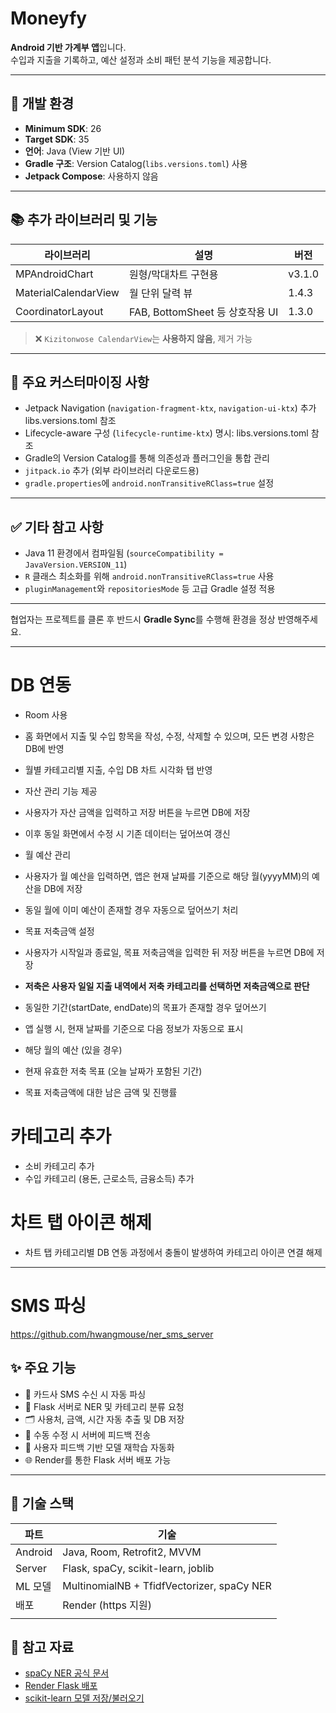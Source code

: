 # Moneyfy

**Android 기반 가계부 앱**입니다.  
수입과 지출을 기록하고, 예산 설정과 소비 패턴 분석 기능을 제공합니다.

---

## 📱 개발 환경

- **Minimum SDK**: 26
- **Target SDK**: 35
- **언어**: Java (View 기반 UI)
- **Gradle 구조**: Version Catalog(`libs.versions.toml`) 사용
- **Jetpack Compose**: 사용하지 않음

---

## 📚 추가 라이브러리 및 기능

| 라이브러리 | 설명 | 버전 |
|-----------|------|------|
| MPAndroidChart | 원형/막대차트 구현용 | v3.1.0 |
| MaterialCalendarView | 월 단위 달력 뷰 | 1.4.3 |
| CoordinatorLayout | FAB, BottomSheet 등 상호작용 UI | 1.3.0 |

> ❌ `Kizitonwose CalendarView`는 **사용하지 않음**, 제거 가능

---

## 🔧 주요 커스터마이징 사항

- Jetpack Navigation (`navigation-fragment-ktx`, `navigation-ui-ktx`) 추가 libs.versions.toml 참조
- Lifecycle-aware 구성 (`lifecycle-runtime-ktx`) 명시: libs.versions.toml 참조
- Gradle의 Version Catalog를 통해 의존성과 플러그인을 통합 관리
- `jitpack.io` 추가 (외부 라이브러리 다운로드용)
- `gradle.properties`에 `android.nonTransitiveRClass=true` 설정

---

## ✅ 기타 참고 사항

- Java 11 환경에서 컴파일됨 (`sourceCompatibility = JavaVersion.VERSION_11`)
- `R` 클래스 최소화를 위해 `android.nonTransitiveRClass=true` 사용
- `pluginManagement`와 `repositoriesMode` 등 고급 Gradle 설정 적용

---

협업자는 프로젝트를 클론 후 반드시 **Gradle Sync**를 수행해 환경을 정상 반영해주세요.


---

# DB 연동

- Room 사용
- 홈 화면에서 지출 및 수입 항목을 작성, 수정, 삭제할 수 있으며, 모든 변경 사항은 DB에 반영

- 월별 카테고리별 지출, 수입 DB 차트 시각화 탭 반영

- 자산 관리 기능 제공
- 사용자가 자산 금액을 입력하고 저장 버튼을 누르면 DB에 저장
- 이후 동일 화면에서 수정 시 기존 데이터는 덮어쓰여 갱신

- 월 예산 관리
- 사용자가 월 예산을 입력하면, 앱은 현재 날짜를 기준으로 해당 월(yyyyMM)의 예산을 DB에 저장
- 동일 월에 이미 예산이 존재할 경우 자동으로 덮어쓰기 처리

- 목표 저축금액 설정
- 사용자가 시작일과 종료일, 목표 저축금액을 입력한 뒤 저장 버튼을 누르면 DB에 저장
- **저축은 사용자 일일 지출 내역에서 저축 카테고리를 선택하면 저축금액으로 판단**

- 동일한 기간(startDate, endDate)의 목표가 존재할 경우 덮어쓰기

- 앱 실행 시, 현재 날짜를 기준으로 다음 정보가 자동으로 표시
- 해당 월의 예산 (있을 경우)
- 현재 유효한 저축 목표 (오늘 날짜가 포함된 기간)
- 목표 저축금액에 대한 남은 금액 및 진행률

# 카테고리 추가

- 소비 카테고리 추가
- 수입 카테고리 (용돈, 근로소득, 금융소득) 추가

# 차트 탭 아이콘 해제
- 차트 탭 카테고리별 DB 연동 과정에서 충돌이 발생하여 카테고리 아이콘 연결 해제

---

# SMS 파싱
https://github.com/hwangmouse/ner_sms_server

## ✨ 주요 기능

- 📩 카드사 SMS 수신 시 자동 파싱
- 🤖 Flask 서버로 NER 및 카테고리 분류 요청
- 🗂 사용처, 금액, 시간 자동 추출 및 DB 저장
- 📝 수동 수정 시 서버에 피드백 전송
- 🔁 사용자 피드백 기반 모델 재학습 자동화
- 🌐 Render를 통한 Flask 서버 배포 가능

---

## 🚀 기술 스택

| 파트 | 기술 |
| --- | --- |
| Android | Java, Room, Retrofit2, MVVM |
| Server | Flask, spaCy, scikit-learn, joblib |
| ML 모델 | MultinomialNB + TfidfVectorizer, spaCy NER |
| 배포 | Render (https 지원) |
|  |  |

## 📖 참고 자료

- [spaCy NER 공식 문서](https://spacy.io/)
- [Render Flask 배포](https://render.com/docs/deploy-flask)
- [scikit-learn 모델 저장/불러오기](https://scikit-learn.org/stable/modules/model_persistence.html)
